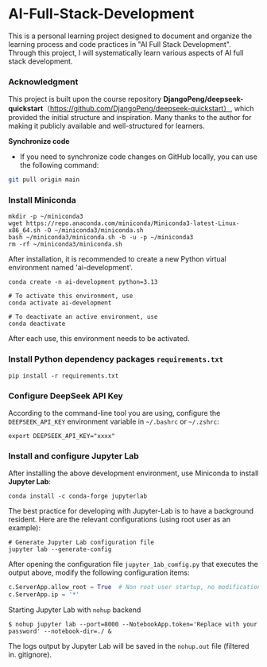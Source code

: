 # AI-Full-Stack-Development
This is a personal learning project designed to document and organize the learning process and code practices in "AI Full Stack Development". Through this project, I will systematically learn various aspects of AI full stack development.

### Acknowledgment
This project is built upon the course repository **DjangoPeng/deepseek-quickstart**（https://github.com/DjangoPeng/deepseek-quickstart）, which provided the initial structure and inspiration. Many thanks to the author for making it publicly available and well-structured for learners.

**Synchronize code**
- If you need to synchronize code changes on GitHub locally, you can use the following command:
```bash
git pull origin main
```

### Install Miniconda

```shell
mkdir -p ~/miniconda3
wget https://repo.anaconda.com/miniconda/Miniconda3-latest-Linux-x86_64.sh -O ~/miniconda3/miniconda.sh
bash ~/miniconda3/miniconda.sh -b -u -p ~/miniconda3
rm -rf ~/miniconda3/miniconda.sh
```

After installation, it is recommended to create a new Python virtual environment named 'ai-development'.

```shell
conda create -n ai-development python=3.13

# To activate this environment, use
conda activate ai-development

# To deactivate an active environment, use
conda deactivate
```

After each use, this environment needs to be activated.


### Install Python dependency packages `requirements.txt`

```shell
pip install -r requirements.txt
```

### Configure DeepSeek API Key

According to the command-line tool you are using, configure the `DEEPSEEK_API_KEY` environment variable in `~/.bashrc` or `~/.zshrc`:

```shell
export DEEPSEEK_API_KEY="xxxx"
```

### Install and configure Jupyter Lab

After installing the above development environment, use Miniconda to install **Jupyter Lab**:

```shell
conda install -c conda-forge jupyterlab
```

The best practice for developing with Jupyter-Lab is to have a background resident. Here are the relevant configurations (using root user as an example):

```shell
# Generate Jupyter Lab configuration file
jupyter lab --generate-config
```

After opening the configuration file `jupyter_1ab_comfig.py` that executes the output above, modify the following configuration items:

```python
c.ServerApp.allow_root = True  # Non root user startup, no modification required
c.ServerApp.ip = '*'
```

Starting Jupyter Lab with `nohup` backend
```shell
$ nohup jupyter lab --port=8000 --NotebookApp.token='Replace with your password' --notebook-dir=./ &
```

The logs output by Jupyter Lab will be saved in the `nohup.out` file (filtered in. gitignore).
